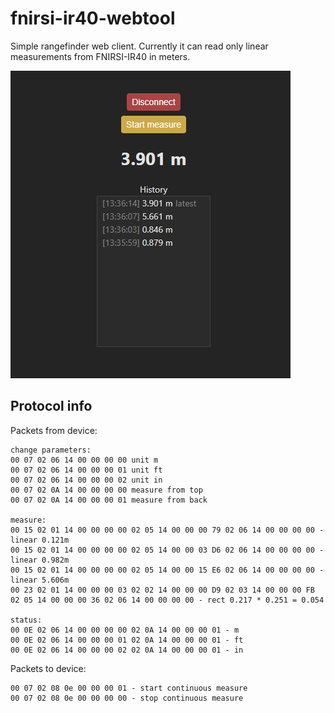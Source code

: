 # fnirsi-ir40-webtool

Simple rangefinder web client. Currently it can read only linear measurements from FNIRSI-IR40 in meters.

![screenshot](docs/image.png)

## Protocol info

Packets from device:

```
change parameters:
00 07 02 06 14 00 00 00 00 unit m
00 07 02 06 14 00 00 00 01 unit ft
00 07 02 06 14 00 00 00 02 unit in
00 07 02 0A 14 00 00 00 00 measure from top
00 07 02 0A 14 00 00 00 01 measure from back

measure:
00 15 02 01 14 00 00 00 00 02 05 14 00 00 00 79 02 06 14 00 00 00 00 - linear 0.121m
00 15 02 01 14 00 00 00 00 02 05 14 00 00 03 D6 02 06 14 00 00 00 00 - linear 0.982m
00 15 02 01 14 00 00 00 00 02 05 14 00 00 15 E6 02 06 14 00 00 00 00 - linear 5.606m
00 23 02 01 14 00 00 00 03 02 02 14 00 00 00 D9 02 03 14 00 00 00 FB 02 05 14 00 00 00 36 02 06 14 00 00 00 00 - rect 0.217 * 0.251 = 0.054

status:
00 0E 02 06 14 00 00 00 00 02 0A 14 00 00 00 01 - m
00 0E 02 06 14 00 00 00 01 02 0A 14 00 00 00 01 - ft
00 0E 02 06 14 00 00 00 02 02 0A 14 00 00 00 01 - in
```

Packets to device:

```
00 07 02 08 0e 00 00 00 01 - start continuous measure
00 07 02 08 0e 00 00 00 00 - stop continuous measure
```
